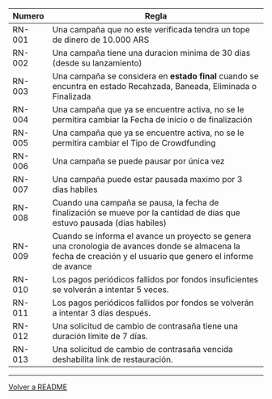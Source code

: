 | Numero | Regla                                                                      |
|--------|----------------------------------------------------------------------------|
| <span id="1">RN-001</span>      | Una campaña que no este verificada tendra un tope de dinero de 10.000 ARS  |
| <span id="2">RN-002</span>      | Una campaña tiene una duracion minima de 30 dias (desde su lanzamiento)|
| <span id="3">RN-003</span>      | Una campaña se considera en **estado final** cuando se encuntra en estado Recahzada, Baneada, Eliminada o Finalizada |
| <span id="4">RN-004</span>      | Una campaña que ya se encuentre activa, no se le permitira cambiar la Fecha de inicio o de finalización |
| <span id="5">RN-005</span>      | Una campaña que ya se encuentre activa, no se le permitira cambiar el Tipo de Crowdfunding |
| <span id="6">RN-006</span>      | Una campaña se puede pausar por única vez |
| <span id="7">RN-007</span>      | Una campaña puede estar pausada maximo por 3 dias habiles |
| <span id="8">RN-008</span>      | Cuando una campaña se pausa, la fecha de finalización se mueve por la cantidad de dias que estuvo pausada (dias habiles)|
| <span id="9">RN-009</span>      | Cuando se informa el avance un proyecto se genera una cronologia de avances donde se almacena la fecha de creación y el usuario que genero el informe de avance |
| <span id="10">RN-010</span>      | Los pagos periódicos fallidos por fondos insuficientes se volverán a intentar 5 veces. |
| <span id="11">RN-011</span>      | Los pagos periódicos fallidos por fondos se volverán a intentar 3 días después. |
| <span id="12">RN-012</span> | Una solicitud de cambio de contrasaña tiene una duración límite de 7 días. |
| <span id="13">RN-013</span> | Una solicitud de cambio de contrasaña vencida deshabilita link de restauración. |
<hr>

[Volver a README](../README.md)
